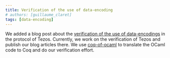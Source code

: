 ```yaml
---
title: Verification of the use of data-encoding
# authors: [guillaume_claret]
tags: [data-encoding]
---
```


We added a blog post about the [verification of the use of data-encodings](https://formal-land.gitlab.io/coq-tezos-of-ocaml/blog/2021/10/20/data-encoding-usage) in the protocol of Tezos. Currently, we work on the verification of Tezos and publish our blog articles there. We use [coq-of-ocaml](https://foobar-land.github.io/coq-of-ocaml/) to translate the OCaml code to Coq and do our verification effort.
